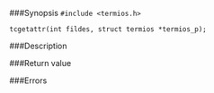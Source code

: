 ###Synopsis
`#include <termios.h>`

`tcgetattr(int fildes, struct termios *termios_p);`

###Description

###Return value

###Errors